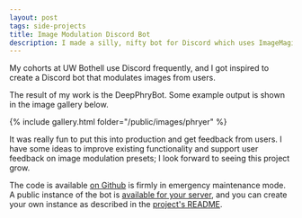 ```yaml
---
layout: post
tags: side-projects
title: Image Modulation Discord Bot
description: I made a silly, nifty bot for Discord which uses ImageMagick bindings for Python.
---
```


My cohorts at UW Bothell use Discord frequently, and I got inspired to create a Discord bot that modulates images from users. 

The result of my work is the DeepPhryBot. Some example output is shown in the image gallery below. 

{% include gallery.html folder="/public/images/phryer" %}

It was really fun to put this into production and get feedback from users. I have some ideas to improve existing functionality and support user feedback on image modulation presets; I look forward to seeing this project grow.

The code is available [on Github](https://www.github.com/etcadinfinitum/DiscordDeepPhryer) is firmly in emergency maintenance mode. A public instance of the bot is [available for your server](https://discordapp.com/oauth2/authorize?client_id=521562757787811841&scope=bot&permissions=100416), and you can create your own instance as described in the [project's README](href="https://github.com/etcadinfinitum/DiscordDeepPhryer/blob/master/README.md).
